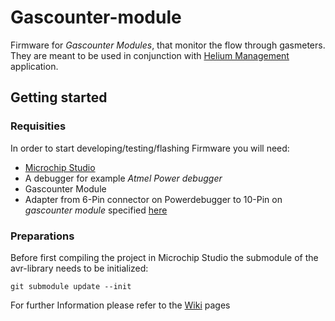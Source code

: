 # Gascounter-module
Firmware for *Gascounter Modules*, that monitor the flow through gasmeters. They are meant to be used in conjunction with [Helium Management](https://github.com/SampleEnvironment/Helium-Management) application.

## Getting started
### Requisities
In order to start developing/testing/flashing Firmware you will need: 
- [Microchip Studio](https://www.microchip.com/en-us/tools-resources/develop/microchip-studio)
- A debugger for example *Atmel Power debugger*
- Gascounter Module
- Adapter from 6-Pin connector on Powerdebugger to 10-Pin on *gascounter module* specified [here](https://user-images.githubusercontent.com/85115389/188656912-2c82639d-4e30-490b-87a6-de65de5cbdc6.jpg)



### Preparations
Before first compiling the project in Microchip Studio the submodule of the avr-library needs to be initialized:
```
git submodule update --init
```


For further Information please refer to the [Wiki](https://github.com/SampleEnvironment/gascounter-module/wiki) pages

